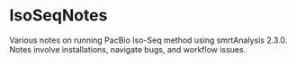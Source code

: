 # IsoSeqNotes
Various notes on running PacBio Iso-Seq method using smrtAnalysis 2.3.0.  Notes involve installations, navigate bugs, and workflow issues. 
